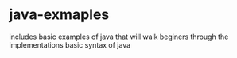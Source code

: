 # java-exmaples
 includes basic examples of java that will walk beginers through the implementations basic syntax of java 
 

